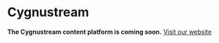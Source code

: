 # Cygnustream
**The Cygnustream content platform is coming soon.**
[Visit our website](https://www.cygnustream.com)